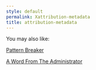 ```yaml
---
style: default
permalink: Xattribution-metadata
title: attribution-metadata
---
```

You may also like:

[Pattern Breaker](http://scp-wiki.net/pattern-breaker)

[A Word From The Administrator](http://scp-wiki.net/a-word-from-the-administrator)
